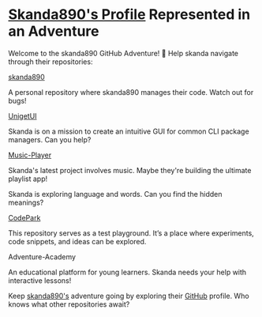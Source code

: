 <!DOCTYPE html>
<html lang="en">
<head>
    <meta charset="UTF-8">
    <meta name="viewport" content="width=device-width, initial-scale=1.0">
    </head>
<body>
    <h1><a href="https://github.com/skanda890">Skanda890's Profile</a> Represented in an Adventure</h1>
    <p>
        Welcome to the skanda890 GitHub Adventure! 🚀 Help skanda navigate through their repositories:
    </p>
    <div class="repo"><a href="https://github.com/skanda890/skanda890">skanda890</a></div>
    <p>
        A personal repository where skanda890 manages their code. Watch out for bugs!
    </p>
    <div class="repo"><a href="https://github.com/skanda890/UnigetUI">UnigetUI</a></div>
    <p>
        Skanda is on a mission to create an intuitive GUI for common CLI package managers. Can you help?
    </p>
    <div class="repo"><a href="https://github.com/skanda890/Music-Player">Music-Player</a></div>
    <p>
        Skanda's latest project involves music. Maybe they're building the ultimate playlist app!
    </p>
    <div class="repo"><a href="https://github.com/skanda890/Dictionary-App"></a></div>
    <p>
        Skanda is exploring language and words. Can you find the hidden meanings?
    </p>
    <div class="repo"><a href="https://github.com/skanda890/CodePark">CodePark</a></div>
    <p>
        This repository serves as a test playground. It’s a place where experiments, code snippets, and ideas can be explored.
    </p>    

<div class="repo">Adventure-Academy</div>
    <p>
        An educational platform for young learners. Skanda needs your help with interactive lessons!
    </p>
    <p>
    Keep <a href="https://github.com/skanda890">skanda890's</a> adventure going by exploring their <a href="https://github.com/skanda890">GitHub</a> profile. Who knows what other repositories await?
    </p>
</body>
</html>
